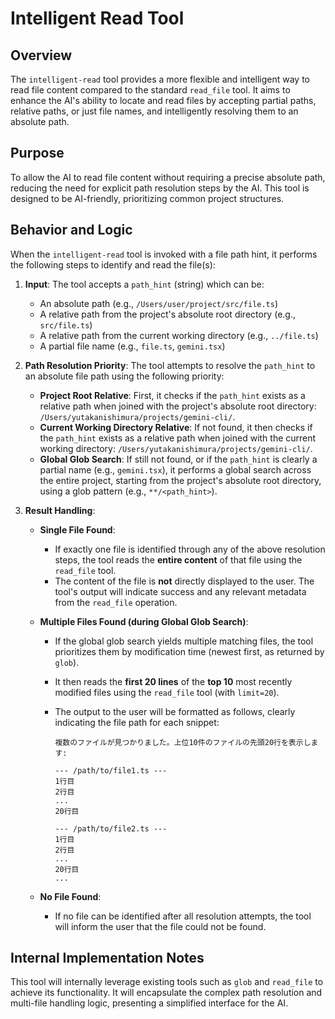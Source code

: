 # Intelligent Read Tool

## Overview

The `intelligent-read` tool provides a more flexible and intelligent way to read file content compared to the standard `read_file` tool. It aims to enhance the AI's ability to locate and read files by accepting partial paths, relative paths, or just file names, and intelligently resolving them to an absolute path.

## Purpose

To allow the AI to read file content without requiring a precise absolute path, reducing the need for explicit path resolution steps by the AI. This tool is designed to be AI-friendly, prioritizing common project structures.

## Behavior and Logic

When the `intelligent-read` tool is invoked with a file path hint, it performs the following steps to identify and read the file(s):

1.  **Input**: The tool accepts a `path_hint` (string) which can be:
    - An absolute path (e.g., `/Users/user/project/src/file.ts`)
    - A relative path from the project's absolute root directory (e.g., `src/file.ts`)
    - A relative path from the current working directory (e.g., `../file.ts`)
    - A partial file name (e.g., `file.ts`, `gemini.tsx`)

2.  **Path Resolution Priority**: The tool attempts to resolve the `path_hint` to an absolute file path using the following priority:
    - **Project Root Relative**: First, it checks if the `path_hint` exists as a relative path when joined with the project's absolute root directory: `/Users/yutakanishimura/projects/gemini-cli/`.
    - **Current Working Directory Relative**: If not found, it then checks if the `path_hint` exists as a relative path when joined with the current working directory: `/Users/yutakanishimura/projects/gemini-cli/`.
    - **Global Glob Search**: If still not found, or if the `path_hint` is clearly a partial name (e.g., `gemini.tsx`), it performs a global search across the entire project, starting from the project's absolute root directory, using a glob pattern (e.g., `**/<path_hint>`).

3.  **Result Handling**:
    - **Single File Found**:
      - If exactly one file is identified through any of the above resolution steps, the tool reads the **entire content** of that file using the `read_file` tool.
      - The content of the file is **not** directly displayed to the user. The tool's output will indicate success and any relevant metadata from the `read_file` operation.

    - **Multiple Files Found (during Global Glob Search)**:
      - If the global glob search yields multiple matching files, the tool prioritizes them by modification time (newest first, as returned by `glob`).
      - It then reads the **first 20 lines** of the **top 10** most recently modified files using the `read_file` tool (with `limit=20`).
      - The output to the user will be formatted as follows, clearly indicating the file path for each snippet:

        ```
        複数のファイルが見つかりました。上位10件のファイルの先頭20行を表示します:

        --- /path/to/file1.ts ---
        1行目
        2行目
        ...
        20行目

        --- /path/to/file2.ts ---
        1行目
        2行目
        ...
        20行目
        ...
        ```

    - **No File Found**:
      - If no file can be identified after all resolution attempts, the tool will inform the user that the file could not be found.

## Internal Implementation Notes

This tool will internally leverage existing tools such as `glob` and `read_file` to achieve its functionality. It will encapsulate the complex path resolution and multi-file handling logic, presenting a simplified interface for the AI.

